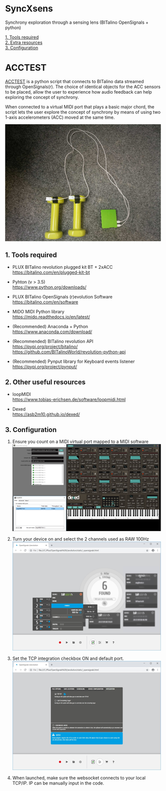 # SyncXsens
Synchrony exploration through a sensing lens (BITalino OpenSignals + python)

[1. Tools required](#prereq)  
[2. Extra resources](#resrc)  
[3. Configuration](#config)  


# ACCTEST
[ACCTEST](./src/ACCTEST.py)
 is a python script that connects to BITalino data streamed through OpenSignals(r). 
The choice of identical objects for the ACC sensors to be placed, allow the user to experience how audio feedback can help exploring the concept of synchrony.

When connected to a virtual MIDI port that plays a basic major chord, the script lets the user explore the concept of synchrony by means of using two 1-axis accelerometers (ACC) moved at the same time.  

![ACC](/img/SyncXsens_ACC.jpg)



##  1. Tools required <a name="prereq"></a>
- PLUX BITalino revolution plugged kit BT + 2xACC  
https://bitalino.com/en/plugged-kit-bt

- Pyhton (v > 3.5)  
https://www.python.org/downloads/

- PLUX BITalino OpenSignals (r)evolution Software  
https://bitalino.com/en/software

- MIDO MIDI Python library  
https://mido.readthedocs.io/en/latest/

- (Recommended) Anaconda + Python  
 https://www.anaconda.com/download/

- (Recommended) BITalino revolution API  
https://pypi.org/project/bitalino/  
https://github.com/BITalinoWorld/revolution-python-api  

- (Recommended) Pynput library for Keyboard events listener  
https://pypi.org/project/pynput/



##  2. Other useful resources <a name="resrc"></a>  
- loopMIDI  
https://www.tobias-erichsen.de/software/loopmidi.html

- Dexed  
https://asb2m10.github.io/dexed/

##  3. Configuration <a name="config"></a>  
1. Ensure you count on a MIDI virtual port mapped to a MIDI software
![MIDI](/img/MIDI_port.jpg)

2. Turn your device on and select the 2 channels used as RAW 100Hz  
![RAW](/img/RAW.jpg)

3. Set the TCP integration checkbox ON and default port. 
![TCP](/img/TCP_checked.jpg)

4. When launched, make sure the websocket connects to your local TCP/IP. IP can be manually input in the code.
